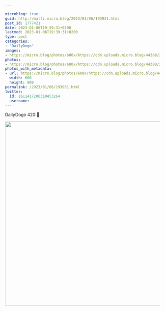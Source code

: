 ```yaml
---

microblog: true
guid: http://matti.micro.blog/2023/01/06/193931.html
post_id: 1777421
date: 2023-01-06T19:39:31+0200
lastmod: 2023-01-06T19:39:31+0200
type: post
categories:
- "DailyDogo"
images:
- https://micro.blog/photos/600x/https://cdn.uploads.micro.blog/44388/2023/8d2fd8cec8.jpg
photos:
- https://micro.blog/photos/600x/https://cdn.uploads.micro.blog/44388/2023/8d2fd8cec8.jpg
photos_with_metadata:
- url: https://micro.blog/photos/600x/https://cdn.uploads.micro.blog/44388/2023/8d2fd8cec8.jpg
  width: 600
  height: 800
permalink: /2023/01/06/193931.html
twitter:
  id: 1611417206310453264
  username:
---
```

DailyDogo 420 🐶

<img src="/media/uploads/2023/8d2fd8cec8.jpg" width="600" alt="" />
